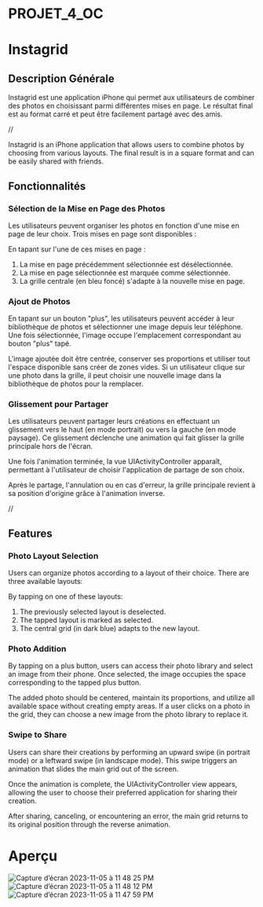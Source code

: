 # PROJET_4_OC

# Instagrid

## Description Générale
Instagrid est une application iPhone qui permet aux utilisateurs de combiner des photos en choisissant parmi différentes mises en page. Le résultat final est au format carré et peut être facilement partagé avec des amis.

//

Instagrid is an iPhone application that allows users to combine photos by choosing from various layouts. The final result is in a square format and can be easily shared with friends.

## Fonctionnalités

### Sélection de la Mise en Page des Photos
Les utilisateurs peuvent organiser les photos en fonction d'une mise en page de leur choix. Trois mises en page sont disponibles :

En tapant sur l'une de ces mises en page :
1. La mise en page précédemment sélectionnée est désélectionnée.
2. La mise en page sélectionnée est marquée comme sélectionnée.
3. La grille centrale (en bleu foncé) s'adapte à la nouvelle mise en page.

### Ajout de Photos
En tapant sur un bouton "plus", les utilisateurs peuvent accéder à leur bibliothèque de photos et sélectionner une image depuis leur téléphone. Une fois sélectionnée, l'image occupe l'emplacement correspondant au bouton "plus" tapé.

L'image ajoutée doit être centrée, conserver ses proportions et utiliser tout l'espace disponible sans créer de zones vides. Si un utilisateur clique sur une photo dans la grille, il peut choisir une nouvelle image dans la bibliothèque de photos pour la remplacer.

### Glissement pour Partager
Les utilisateurs peuvent partager leurs créations en effectuant un glissement vers le haut (en mode portrait) ou vers la gauche (en mode paysage). Ce glissement déclenche une animation qui fait glisser la grille principale hors de l'écran.

Une fois l'animation terminée, la vue UIActivityController apparaît, permettant à l'utilisateur de choisir l'application de partage de son choix.

Après le partage, l'annulation ou en cas d'erreur, la grille principale revient à sa position d'origine grâce à l'animation inverse.

//

## Features

### Photo Layout Selection
Users can organize photos according to a layout of their choice. There are three available layouts:

By tapping on one of these layouts:
1. The previously selected layout is deselected.
2. The tapped layout is marked as selected.
3. The central grid (in dark blue) adapts to the new layout.

### Photo Addition
By tapping on a plus button, users can access their photo library and select an image from their phone. Once selected, the image occupies the space corresponding to the tapped plus button.

The added photo should be centered, maintain its proportions, and utilize all available space without creating empty areas. If a user clicks on a photo in the grid, they can choose a new image from the photo library to replace it.

### Swipe to Share
Users can share their creations by performing an upward swipe (in portrait mode) or a leftward swipe (in landscape mode). This swipe triggers an animation that slides the main grid out of the screen.

Once the animation is complete, the UIActivityController view appears, allowing the user to choose their preferred application for sharing their creation.

After sharing, canceling, or encountering an error, the main grid returns to its original position through the reverse animation.

# Aperçu

![Capture d’écran 2023-11-05 à 11 48 25 PM](https://github.com/Kentonnnn/PROJET_4_OC/assets/102812289/3bb675bb-92e3-4af6-a507-43341d36bf28)
![Capture d’écran 2023-11-05 à 11 48 12 PM](https://github.com/Kentonnnn/PROJET_4_OC/assets/102812289/ff6d7b6d-76a0-46f7-b10e-812fa5691754)
![Capture d’écran 2023-11-05 à 11 47 59 PM](https://github.com/Kentonnnn/PROJET_4_OC/assets/102812289/1fbee8d1-b31c-4766-b23c-3d7fdf27d266)

